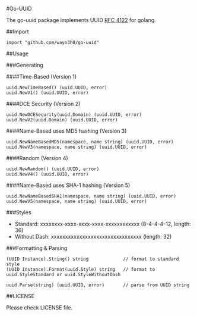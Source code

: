 #Go-UUID 

The go-uuid package implements UUID [RFC 4122](http://www.ietf.org/rfc/rfc4122.txt) for golang.

##Import

    import "github.com/wayn3h0/go-uuid"

##Usage

###Generating 

####Time-Based (Version 1)

    uuid.NewTimeBased() (uuid.UUID, error)
    uuid.NewV1() (uuid.UUID, error)

####DCE Security (Version 2)

    uuid.NewDCESecurity(uuid.Domain) (uuid.UUID, error)
    uuid.NewV2(uuid.Domain) (uuid.UUID, error)

####Name-Based uses MD5 hashing (Version 3)

    uuid.NewNameBasedMD5(namespace, name string) (uuid.UUID, error)
    uuid.NewV3(namespace, name string) (uuid.UUID, error)

####Random (Version 4)

    uuid.NewRandom() (uuid.UUID, error)
    uuid.NewV4() (uuid.UUID, error)

####Name-Based uses SHA-1 hashing (Version 5)

    uuid.NewNameBasedSHA1(namespace, name string) (uuid.UUID, error)
    uuid.NewV5(namespace, name string) (uuid.UUID, error)

###Styles

* Standard: xxxxxxxx-xxxx-xxxx-xxxx-xxxxxxxxxxxx (8-4-4-4-12, length: 36)
* Without Dash: xxxxxxxxxxxxxxxxxxxxxxxxxxxxxxxx (length: 32)

###Formatting & Parsing

    (UUID Instance).String() string             // format to standard style
    (UUID Instance).Format(uuid.Style) string   // format to uuid.StyleStandard or uuid.StyleWithoutDash

    uuid.Parse(string) (uuid.UUID, error)       // parse from UUID string

##LICENSE

Please check LICENSE file.
